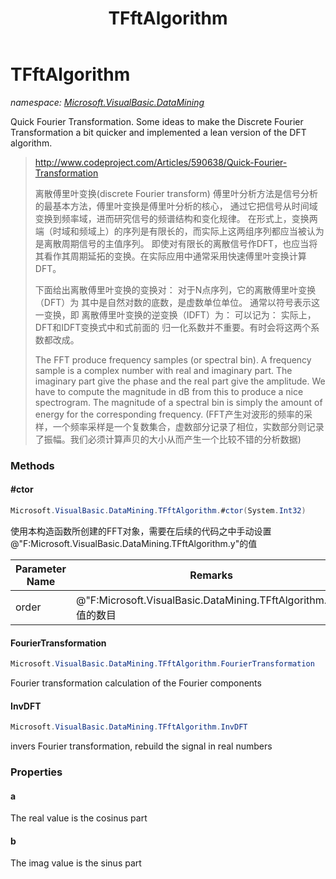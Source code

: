﻿---
title: TFftAlgorithm
---

# TFftAlgorithm
_namespace: [Microsoft.VisualBasic.DataMining](N-Microsoft.VisualBasic.DataMining.html)_

Quick Fourier Transformation. 
 Some ideas to make the Discrete Fourier Transformation a bit quicker and implemented a lean version of the DFT algorithm.

> 
>  http://www.codeproject.com/Articles/590638/Quick-Fourier-Transformation
>  
>  离散傅里叶变换(discrete Fourier transform) 傅里叶分析方法是信号分析的最基本方法，傅里叶变换是傅里叶分析的核心，
>  通过它把信号从时间域变换到频率域，进而研究信号的频谱结构和变化规律。
>  在形式上，变换两端（时域和频域上）的序列是有限长的，而实际上这两组序列都应当被认为是离散周期信号的主值序列。
>  即使对有限长的离散信号作DFT，也应当将其看作其周期延拓的变换。在实际应用中通常采用快速傅里叶变换计算DFT。
>  
>  下面给出离散傅里叶变换的变换对： 对于N点序列，它的离散傅里叶变换（DFT）为 其中是自然对数的底数，是虚数单位单位。
>  通常以符号表示这一变换，即 离散傅里叶变换的逆变换（IDFT）为： 可以记为： 实际上，DFT和IDFT变换式中和式前面的
>  归一化系数并不重要。有时会将这两个系数都改成。
>  
>  
>  
>  The FFT produce frequency samples (or spectral bin). A frequency sample is a complex number with real and imaginary part. 
>  The imaginary part give the phase and the real part give the amplitude. We have to compute the magnitude in dB from this 
>  to produce a nice spectrogram. The magnitude of a spectral bin is simply the amount of energy for the corresponding 
>  frequency.
>  (FFT产生对波形的频率的采样，一个频率采样是一个复数集合，虚数部分记录了相位，实数部分则记录了振幅。我们必须计算声贝的大小从而产生一个比较不错的分析数据)
>  


### Methods

#### #ctor
```csharp
Microsoft.VisualBasic.DataMining.TFftAlgorithm.#ctor(System.Int32)
```
使用本构造函数所创建的FFT对象，需要在后续的代码之中手动设置@"F:Microsoft.VisualBasic.DataMining.TFftAlgorithm.y"的值

|Parameter Name|Remarks|
|--------------|-------|
|order|@"F:Microsoft.VisualBasic.DataMining.TFftAlgorithm.y"的值的数目|


#### FourierTransformation
```csharp
Microsoft.VisualBasic.DataMining.TFftAlgorithm.FourierTransformation
```
Fourier transformation calculation of the Fourier components

#### InvDFT
```csharp
Microsoft.VisualBasic.DataMining.TFftAlgorithm.InvDFT
```
invers Fourier transformation, rebuild the signal in real numbers


### Properties

#### a
The real value is the cosinus part
#### b
The imag value is the sinus part
